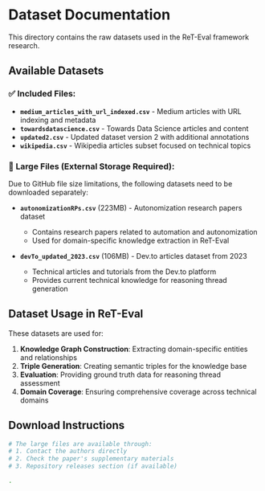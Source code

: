 # Dataset Documentation

This directory contains the raw datasets used in the ReT-Eval framework research.

## Available Datasets

### ✅ Included Files:
- **`medium_articles_with_url_indexed.csv`** - Medium articles with URL indexing and metadata
- **`towardsdatascience.csv`** - Towards Data Science articles and content
- **`updated2.csv`** - Updated dataset version 2 with additional annotations
- **`wikipedia.csv`** - Wikipedia articles subset focused on technical topics

### 📁 Large Files (External Storage Required):
Due to GitHub file size limitations, the following datasets need to be downloaded separately:

- **`autonomizationRPs.csv`** (223MB) - Autonomization research papers dataset
  - Contains research papers related to automation and autonomization
  - Used for domain-specific knowledge extraction in ReT-Eval

- **`devTo_updated_2023.csv`** (106MB) - Dev.to articles dataset from 2023
  - Technical articles and tutorials from the Dev.to platform
  - Provides current technical knowledge for reasoning thread generation

## Dataset Usage in ReT-Eval

These datasets are used for:
1. **Knowledge Graph Construction**: Extracting domain-specific entities and relationships
2. **Triple Generation**: Creating semantic triples for the knowledge base
3. **Evaluation**: Providing ground truth data for reasoning thread assessment
4. **Domain Coverage**: Ensuring comprehensive coverage across technical domains

## Download Instructions

```bash
# The large files are available through:
# 1. Contact the authors directly
# 2. Check the paper's supplementary materials
# 3. Repository releases section (if available)

.
